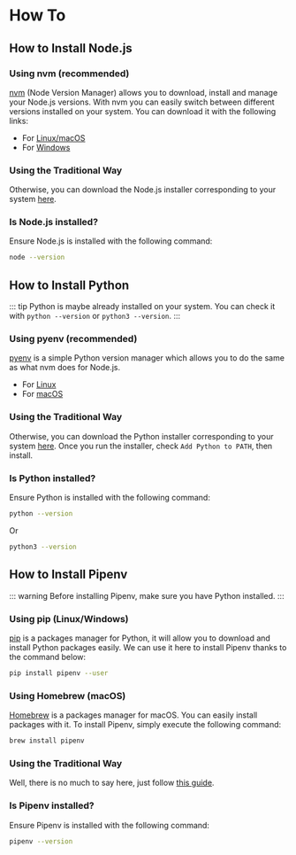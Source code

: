 # How To

## How to Install Node.js

### Using nvm (recommended)

[nvm](https://github.com/creationix/nvm) (Node Version Manager) allows you to download, install and manage your Node.js versions. With nvm you can easily switch between different versions installed on your system. You can download it with the following links:

- For [Linux/macOS](https://github.com/creationix/nvm#install-script)
- For [Windows](https://github.com/coreybutler/nvm-windows#installation--upgrades)

### Using the Traditional Way

Otherwise, you can download the Node.js installer corresponding to your system [here](https://nodejs.org/en/download/).

### Is Node.js installed?

Ensure Node.js is installed with the following command:

```bash
node --version
```

## How to Install Python

::: tip
Python is maybe already installed on your system. You can check it with `python --version` or `python3 --version`.
:::

### Using pyenv (recommended)

[pyenv](https://github.com/pyenv/pyenv) is a simple Python version manager which allows you to do the same as what nvm does for Node.js.

- For [Linux](https://github.com/pyenv/pyenv-installer#installation--update--uninstallation)
- For [macOS](https://github.com/pyenv/pyenv#homebrew-on-macos)

### Using the Traditional Way

Otherwise, you can download the Python installer corresponding to your system [here](https://www.python.org/downloads/).
Once you run the installer, check `Add Python to PATH`, then install.

### Is Python installed?

Ensure Python is installed with the following command:

```bash
python --version
```
Or
```bash
python3 --version
```

## How to Install Pipenv

::: warning
Before installing Pipenv, make sure you have Python installed.
:::

### Using pip (Linux/Windows)

[pip](https://pip.pypa.io/en/stable/installing/) is a packages manager for Python, it will allow you to download and install Python packages easily. We can use it here to install Pipenv thanks to the command below:

```bash
pip install pipenv --user
```

### Using Homebrew (macOS)

[Homebrew](https://brew.sh/) is a packages manager for macOS. You can easily install packages with it. To install Pipenv, simply execute the following command:

```bash
brew install pipenv
```

### Using the Traditional Way

Well, there is no much to say here, just follow [this guide](https://pipenv.readthedocs.io/en/latest/install/).

### Is Pipenv installed?

Ensure Pipenv is installed with the following command:

```bash
pipenv --version
```
